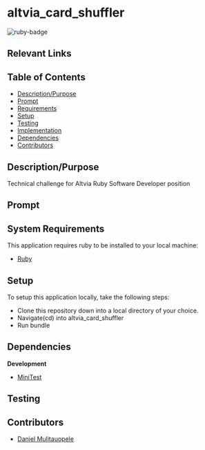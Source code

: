 # altvia_card_shuffler

<img src="https://img.shields.io/badge/ruby-v2.6.6-red" title="ruby-badge">

## Relevant Links
## Table of Contents

* [Description/Purpose](#descriptionpurpose)
* [Prompt](#prompt)
* [Requirements](#system-requirements)
* [Setup](#setup)
* [Testing](#testing)
* [Implementation](#implementation)
* [Dependencies](#dependencies)
* [Contributors](#contributors)

## Description/Purpose

Technical challenge for Altvia Ruby Software Developer position

## Prompt

## System Requirements

This application requires ruby to be installed to your local
machine:

* [Ruby](https://www.ruby-lang.org/en/)

## Setup

To setup this application locally, take the following steps:

* Clone this repository down into a local directory of your choice.
* Navigate(cd) into altvia_card_shuffler
* Run bundle

## Dependencies

**Development**

* [MiniTest](https://github.com/seattlerb/minitest)

## Testing
## Contributors

* [Daniel Mulitauopele](https://github.com/DanielMulitauopele)
